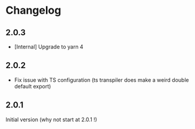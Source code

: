 # Changelog

## 2.0.3

- [Internal] Upgrade to yarn 4

## 2.0.2

- Fix issue with TS configuration (ts transpiler does make a weird double default export)

## 2.0.1

Initial version (why not start at 2.0.1 !)
